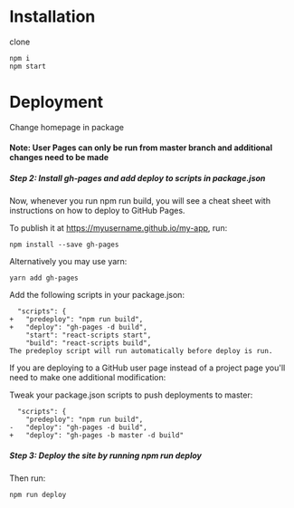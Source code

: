 # Installation

clone

```
npm i
npm start
```

# Deployment

Change homepage in package

#### Note: User Pages can only be run from master branch and additional changes need to be made

##### Step 2: Install gh-pages and add deploy to scripts in package.json
Now, whenever you run npm run build, you will see a cheat sheet with instructions on how to deploy to GitHub Pages.

To publish it at https://myusername.github.io/my-app, run:

```
npm install --save gh-pages
```

Alternatively you may use yarn:

```
yarn add gh-pages
```

Add the following scripts in your package.json:

```
  "scripts": {
+   "predeploy": "npm run build",
+   "deploy": "gh-pages -d build",
    "start": "react-scripts start",
    "build": "react-scripts build",
The predeploy script will run automatically before deploy is run.
```
If you are deploying to a GitHub user page instead of a project page you'll need to make one additional modification:

Tweak your package.json scripts to push deployments to master:
```
  "scripts": {
    "predeploy": "npm run build",
-   "deploy": "gh-pages -d build",
+   "deploy": "gh-pages -b master -d build"
```
##### Step 3: Deploy the site by running npm run deploy
Then run:

```
npm run deploy
```

